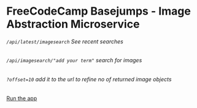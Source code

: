 # FreeCodeCamp Basejumps - Image Abstraction Microservice

###### `/api/latest/imagesearch`  See recent searches
###### `/api/imagesearch/"add your term"`  search for images
###### `?offset=10`  add it to the url to refine no of returned image objects

<a href="https://hs-image-abstraction.herokuapp.com/api/imagesearch/lolfunnycats"> Run the app </a>
